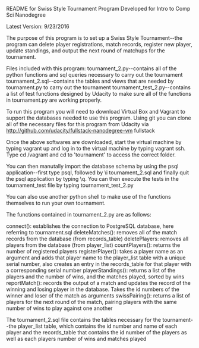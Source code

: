 README for Swiss Style Tournament Program Developed for Intro to Comp Sci Nanodegree

Latest Version: 9/23/2016

The purpose of this program is to set up a Swiss Style Tournament--the program can delete player registrations,
match records, register new player, update standings, and output the next round of matchups for the tournament.

Files included with this program:
tournament_2.py--contains all of the python functions and sql queries necessary to carry out the tournament
tournament_2.sql--contains the tables and views that are needed by tournament.py to carry out the tournament
tournament_test_2.py--contains a list of test functions designed by Udacity to make sure all of the functions 
in tournament.py are working properly.

To run this program you will need to download Virtual Box and Vagrant to support the databases
needed to use this program.  Using git you can clone all of the necessary files for this program from Udacity via 
http://github.com/udacity/fullstack-nanodegree-vm fullstack

Once the above softwares are downloaded, start the virtual machine by typing vagrant up and log in to the 
virtual machine by typing vagrant ssh.
Type cd /vagrant and cd to 'tournament' to access the correct folder.

You can then manutally import the database schema by using the psql application--first type psql,
followed by \i tournament_2.sql and finally quit the psql application by typing \q.
You can then execute the tests in the tournament_test file by typing tournament_test_2.py

You can also use another python shell to make use of the functions themselves to run your own tournament. 

The functions contained in tournament_2.py are as follows:

connect(): establishes the connection to PostgreSQL database, here referring to tournament.sql
deleteMatches(): removes all of the match records from the database (from records_table)
deletePlayers: removes all players from the database (from player_list)
countPlayers(): returns the number of registered players 
registerPlayer(): takes a player name as an argument and adds that player name to the player_list table with a 
		unique serial number, also creates an entry in the records_table for that player with a corresponding
		serial number
playerStandings(): returns a list of the players and the number of wins, and the matches played, sorted by wins
reportMatch(): records the output of a match and updates the record of the winning and losing player in the database.
		Takes the id numbers of the winner and loser of the match as arguments
swissPairing(): returns a list of players for the next round of the match, pairing players with the same number of wins
		to play against one another

The tournament_2.sql file contains the tables necessary for the tournament--the player_list table, which contains
	the id number and name of each player and the records_table that contains the id number of the players
	as well as each players number of wins and matches played

